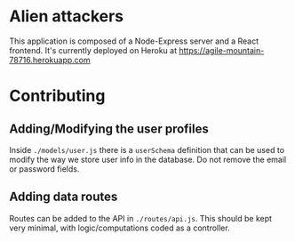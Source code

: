 # Alien attackers

This application is composed of a Node-Express server and a React frontend. It's currently
deployed on Heroku at https://agile-mountain-78716.herokuapp.com


# Contributing

## Adding/Modifying the user profiles

Inside `./models/user.js` there is a `userSchema` definition that can be used to modify the way
we store user info in the database. Do not remove the email or password fields. 

## Adding data routes

Routes can be added to the API in `./routes/api.js`. This should be kept very minimal, with 
logic/computations coded as a controller.

